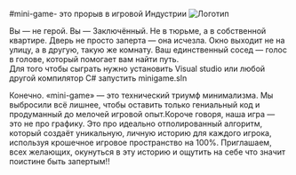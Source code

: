 #mini-game- это прорыв в игровой Индустрии
![Логотип](https://octodex.github.com/images/orderedlistocat.png "Логотип GitHub")

Вы — не герой. Вы — Заключённый. Не в тюрьме, а в собственной квартире. Дверь не просто заперта — она исчезла.
Окно выходит не на улицу, а в другую, такую же комнату. Ваш единственный сосед — голос в голове, который помогает вам найти путь. 	
	Для того чтобы сыграть нужно установить Visual studio или любой другой компилятор C# 
 	запустить minigame.sln
 

Конечно. «mini-game» — это технический триумф минимализма. 
Мы выбросили всё лишнее, чтобы оставить только гениальный код и продуманный до мелочей игровой опыт.Короче говоря, наша игра — это не про графику. 
Это про идеально отполированный алгоритм, который создаёт уникальную, личную историю для каждого игрока, используя крошечное игровое пространство на 100%.
Приглашаем, всех желающих, окунуться в эту историю и ощутить на себе что значит поистине быть запертым!!
